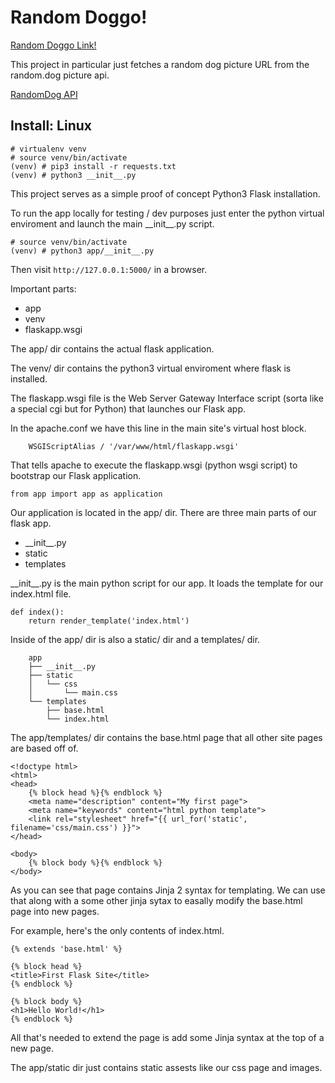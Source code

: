 # Random Doggo!

[Random Doggo Link!](https://doggo.thefamu.net/)

This project in particular just fetches a random dog picture URL from the
random.dog picture api.

[RandomDog API](https://random.dog/woof.json "API for random.dog")

## Install: Linux

```
# virtualenv venv
# source venv/bin/activate
(venv) # pip3 install -r requests.txt
(venv) # python3 __init__.py
```

This project serves as a simple proof of concept Python3 Flask installation.

To run the app locally for testing / dev purposes just enter the python virtual
enviroment and launch the main \_\_init\_\_.py script.

```
# source venv/bin/activate
(venv) # python3 app/__init__.py
```

Then visit `http://127.0.0.1:5000/` in a browser.

Important parts:

* app
* venv
* flaskapp.wsgi

The app/ dir contains the actual flask application.

The venv/ dir contains the python3 virtual enviroment where flask is installed.

The flaskapp.wsgi file is the Web Server Gateway Interface script (sorta like a
special cgi but for Python) that launches our Flask app.

In the apache.conf we have this line in the main site's virtual host block.

`    WSGIScriptAlias / '/var/www/html/flaskapp.wsgi'`

That tells apache to execute the flaskapp.wsgi (python wsgi script) to
bootstrap our Flask application. 

```
from app import app as application
```

Our application is located in the app/ dir. There are three main parts of our
flask app.

* \_\_init\_\_.py
* static
* templates

\_\_init\_\_.py is the main python script for our app. It loads the template for
our index.html file.

```
def index():
	return render_template('index.html')
```

Inside of the app/ dir is also a static/ dir and a templates/ dir.

```
	app
	├── __init__.py
	├── static
	│   └── css
	│       └── main.css
	└── templates
	    ├── base.html
	    └── index.html
```

The app/templates/ dir contains the base.html page that all other site pages
are based off of.

```
<!doctype html>
<html>
<head>
	{% block head %}{% endblock %}
	<meta name="description" content="My first page">
	<meta name="keywords" content="html python template">
	<link rel="stylesheet" href="{{ url_for('static', filename='css/main.css') }}">
</head>

<body>
	{% block body %}{% endblock %}
</body>
```

As you can see that page contains Jinja 2 syntax for templating. We can use
that along with a some other jinja sytax to easally modify the base.html page
into new pages.

For example, here's the only contents of index.html.

```
{% extends 'base.html' %}

{% block head %}
<title>First Flask Site</title>
{% endblock %}

{% block body %}
<h1>Hello World!</h1>
{% endblock %}
```

All that's needed to extend the page is add some Jinja syntax at the top of a
new page.

The app/static dir just contains static assests like our css page and images.

